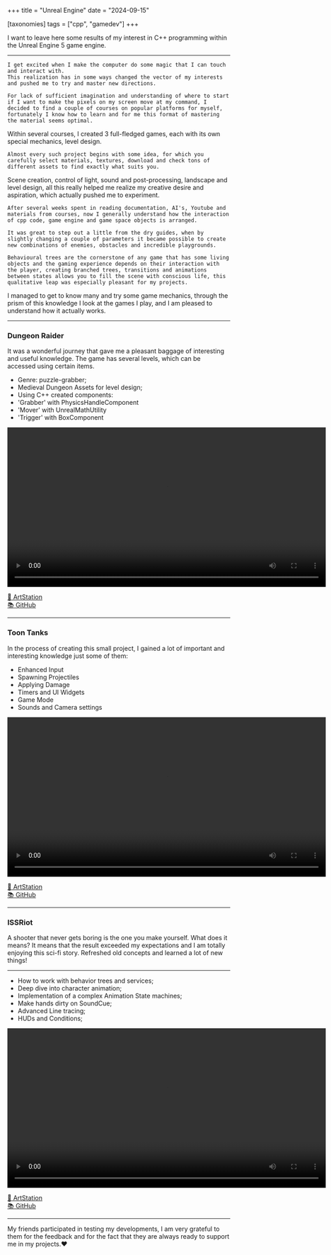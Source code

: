 +++
title = "Unreal Engine"
date = "2024-09-15"

[taxonomies]
tags = ["cpp", "gamedev"]
+++

I want to leave here some results of my interest in C++ programming within the Unreal Engine 5 game engine.

<!-- more -->
---

    I get excited when I make the computer do some magic that I can touch and interact with. 
    This realization has in some ways changed the vector of my interests and pushed me to try and master new directions.

    For lack of sufficient imagination and understanding of where to start if I want to make the pixels on my screen move at my command, I decided to find a couple of courses on popular platforms for myself, fortunately I know how to learn and for me this format of mastering the material seems optimal.
Within several courses, I created 3 full-fledged games, each with its own special mechanics, level design.

    Almost every such project begins with some idea, for which you carefully select materials, textures, download and check tons of different assets to find exactly what suits you.
Scene creation, control of light, sound and post-processing, landscape and level design, all this really helped me realize my creative desire and aspiration, which actually pushed me to experiment.

    After several weeks spent in reading documentation, AI's, Youtube and materials from courses, now I generally understand how the interaction of cpp code, game engine and game space objects is arranged.

    It was great to step out a little from the dry guides, when by slightly changing a couple of parameters it became possible to create new combinations of enemies, obstacles and incredible playgrounds.

    Behavioural trees are the cornerstone of any game that has some living objects and the gaming experience depends on their interaction with the player, creating branched trees, transitions and animations between states allows you to fill the scene with conscious life, this qualitative leap was especially pleasant for my projects.
I managed to get to know many and try some game mechanics, through the prism of this knowledge I look at the games I play, and I am pleased to understand how it actually works.

---

### Dungeon Raider
It was a wonderful journey that gave me a pleasant baggage of interesting and useful knowledge.
The game has several levels, which can be accessed using certain items.
* Genre: puzzle-grabber;
* Medieval Dungeon Assets for level design;
* Using C++ created components:
* 'Grabber' with PhysicsHandleComponent
* 'Mover' with UnrealMathUtility
* 'Trigger' with BoxComponent

<video controls width="720">
<source src="/media/dungeon-raider-preview.webm" type="video/webm" />
</video>

[🎨 ArtStation](https://www.artstation.com/artwork/kNE3e2)  
[📚 GitHub](https://github.com/maltsev-dev/unrealProjects/tree/main/src/grabber)

---

### Toon Tanks
In the process of creating this small project, I gained a lot of important and interesting knowledge
just some of them:
* Enhanced Input
* Spawning Projectiles
* Applying Damage
* Timers and UI Widgets
* Game Mode
* Sounds and Camera settings

<video controls width="720">
<source src="/media/toon-tanks-preview.webm" type="video/webm" />
</video>

[🎨 ArtStation](https://www.artstation.com/artwork/kND2Z0)  
[📚 GitHub](https://github.com/maltsev-dev/unrealProjects/tree/main/src/toontanks)

---

### ISSRiot
A shooter that never gets boring is the one you make yourself.
What does it means?
It means that the result exceeded my expectations and I am totally enjoying this sci-fi story.
Refreshed old concepts and learned a lot of new things!
_________________________________________
* How to work with behavior trees and services;
* Deep dive into character animation;
* Implementation of a complex Animation State machines;
* Make hands dirty on SoundCue;
* Advanced Line tracing;
* HUDs and Conditions;

<video controls width="720">
<source src="/media/cssriot-preview.webm" type="video/webm" />
</video>

[🎨 ArtStation](https://www.artstation.com/artwork/RK3LXm)  
[📚 GitHub](https://github.com/maltsev-dev/unrealProjects/tree/main/src/simpleShooter)  

---

My friends participated in testing my developments, 
I am very grateful to them for the feedback and for the fact that they are always ready to support me in my projects.❤️
